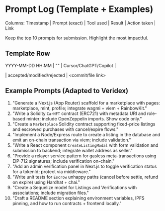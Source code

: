 # Prompt Log (Template + Examples)

Columns: Timestamp | Prompt (exact) | Tool used | Result | Action taken | Link

Keep the top 10 prompts for submission. Highlight the most impactful.

## Template Row
YYYY-MM-DD HH:MM | "<exact prompt>" | Cursor/ChatGPT/Copilot | <summary> | accepted/modified/rejected | <commit/file link>

## Example Prompts (Adapted to Veridex)
1. "Generate a Next.js (App Router) scaffold for a marketplace with pages: marketplace, mint, profile; integrate wagmi + viem + RainbowKit."
2. "Write a Solidity `CarNFT` contract (ERC721) with metadata URI and role-based minter; include OpenZeppelin imports. Show code only."
3. "Create a `Marketplace` Solidity contract supporting fixed-price listings and escrowed purchases with cancel/expire flows."
4. "Implement a Node/Express route to create a listing in the database and emit an on-chain transaction via viem; include validation."
5. "Write a React component `CreateListingModal` with form validation and submission to backend; integrate wallet address as seller."
6. "Provide a relayer service pattern for gasless meta-transactions using EIP-712 signatures; include verification on-chain."
7. "Add an admin verification panel in Next.js to toggle verification status for a tokenId; protect via middleware."
8. "Write unit tests for `Escrow` unhappy paths (cancel before settle, refund on expire) using Hardhat + chai."
9. "Create a Sequelize model for Listings and Verifications with associations; include migration files."
10. "Draft a README section explaining environment variables, IPFS pinning, and how to run contracts + frontend locally."

